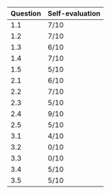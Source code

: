 | Question | Self-evaluation |
|----------|-----------------|
| 1.1      | 7/10            |
| 1.2      | 7/10            |
| 1.3      | 6/10            |
| 1.4      | 7/10            |
| 1.5      | 5/10            |
| 2.1      | 6/10            |
| 2.2      | 7/10            |
| 2.3      | 5/10            |
| 2.4      | 9/10            |
| 2.5      | 5/10            |
| 3.1      | 4/10            |
| 3.2      | 0/10            |
| 3.3      | 0/10            |
| 3.4      | 5/10            |
| 3.5      | 5/10            |